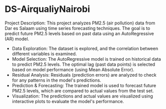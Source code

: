 # DS-AirqualiyNairobi

Project Description:
This project analyzes PM2.5 (air pollution) data from Dar es Salaam using time series forecasting techniques. The goal is to predict future PM2.5 levels based on past data using an AutoRegressive (AR) model.
 * Data Exploration: The dataset is explored, and the correlation between different variables is examined.
 * Model Selection: The AutoRegressive model is trained on historical data to predict PM2.5 levels. The optimal lag (past data points) is selected based on model performance (using Mean Absolute Error).
 * Residual Analysis: Residuals (prediction errors) are analyzed to check for any patterns in the model's predictions.
 * Prediction & Forecasting: The trained model is used to forecast future PM2.5 levels, which are compared to actual values from the test set.
 * Visualization: The predictions and actual values are visualized using interactive plots to evaluate the model's performance.

